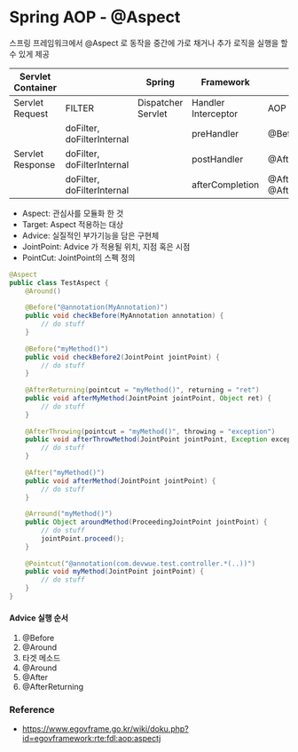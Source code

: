 # Spring AOP - @Aspect

스프링 프레임워크에서 @Aspect 로 동작을 중간에 가로 채거나 추가 로직을 실행을 할 수 있게 제공

| Servlet Container |                            | Spring             | Framework           |                                  |            |
|-------------------|----------------------------|--------------------|---------------------|----------------------------------|------------|
| Servlet Request   | FILTER                     | Dispatcher Servlet | Handler Interceptor | AOP                              | Controller |
|                   | doFilter, doFilterInternal |                    | preHandler          | @Before                          |            |
| Servlet Response  | doFilter, doFilterInternal |                    | postHandler         | @After                           |            |
|                   | doFilter, doFilterInternal |                    | afterCompletion     | @AfterReturning, @AfterThrowing  |            |
* Aspect: 관심사를 모듈화 한 것
* Target: Aspect 적용하는 대상
* Advice: 실질적인 부가기능을 담은 구현체
* JointPoint: Advice 가 적용될 위치, 지점 혹은 시점
* PointCut: JointPoint의 스펙 정의

```java
@Aspect
public class TestAspect {
    @Around()
    
    @Before("@annotation(MyAnnotation)")
    public void checkBefore(MyAnnotation annotation) {
        // do stuff
    }
    
    @Before("myMethod()")
    public void checkBefore2(JointPoint jointPoint) {
        // do stuff
    }
    
    @AfterReturning(pointcut = "myMethod()", returning = "ret")
    public void afterMyMethod(JointPoint jointPoint, Object ret) {
        // do stuff
    }
    
    @AfterThrowing(pointcut = "myMethod()", throwing = "exception")
    public void afterThrowMethod(JointPoint jointPoint, Exception exception) {
        // do stuff
    }
    
    @After("myMethod()")
    public void afterMethod(JointPoint jointPoint) {
        // do stuff
    }
    
    @Arround("myMethod()")
    public Object aroundMethod(ProceedingJointPoint jointPoint) {
        // do stuff
        jointPoint.proceed();
    }
    
    @Pointcut("@annotation(com.devwue.test.controller.*(..))")
    public void myMethod(JointPoint jointPoint) {
        // do stuff
    }
}
```

#### Advice 실행 순서
1. @Before
2. @Around
3. 타겟 메소드
4. @Around
5. @After
6. @AfterReturning


### Reference
* https://www.egovframe.go.kr/wiki/doku.php?id=egovframework:rte:fdl:aop:aspectj